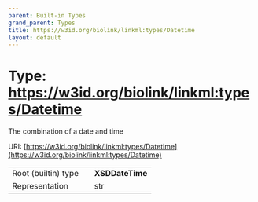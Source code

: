 ```yaml
---
parent: Built-in Types
grand_parent: Types
title: https://w3id.org/biolink/linkml:types/Datetime
layout: default
---
```


# Type: https://w3id.org/biolink/linkml:types/Datetime


The combination of a date and time

URI: [https://w3id.org/biolink/linkml:types/Datetime](https://w3id.org/biolink/linkml:types/Datetime)

|  |  |  |
| --- | --- | --- |
| Root (builtin) type | | **XSDDateTime** |
| Representation | | str |
